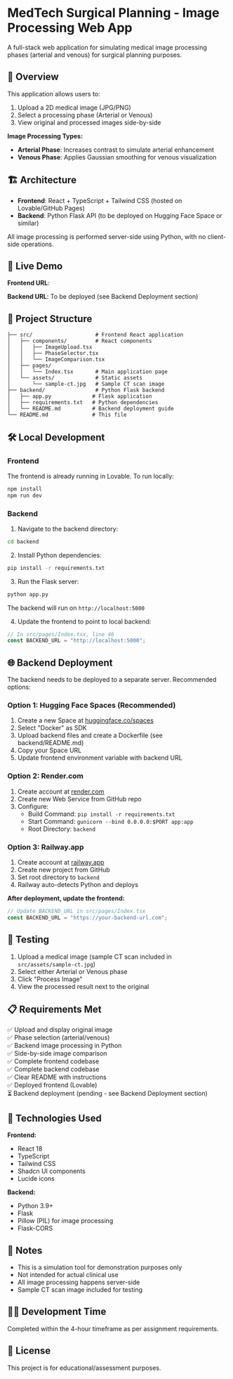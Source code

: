 # MedTech Surgical Planning - Image Processing Web App

A full-stack web application for simulating medical image processing phases (arterial and venous) for surgical planning purposes.

## 🎯 Overview

This application allows users to:
1. Upload a 2D medical image (JPG/PNG)
2. Select a processing phase (Arterial or Venous)
3. View original and processed images side-by-side

**Image Processing Types:**
- **Arterial Phase**: Increases contrast to simulate arterial enhancement
- **Venous Phase**: Applies Gaussian smoothing for venous visualization

## 🏗️ Architecture

- **Frontend**: React + TypeScript + Tailwind CSS (hosted on Lovable/GitHub Pages)
- **Backend**: Python Flask API (to be deployed on Hugging Face Space or similar)

All image processing is performed server-side using Python, with no client-side operations.

## 🚀 Live Demo

**Frontend URL**: 

**Backend URL**: To be deployed (see Backend Deployment section)

## 📁 Project Structure

```
├── src/                    # Frontend React application
│   ├── components/         # React components
│   │   ├── ImageUpload.tsx
│   │   ├── PhaseSelector.tsx
│   │   └── ImageComparison.tsx
│   ├── pages/
│   │   └── Index.tsx       # Main application page
│   └── assets/             # Static assets
│       └── sample-ct.jpg   # Sample CT scan image
├── backend/                # Python Flask backend
│   ├── app.py             # Flask application
│   ├── requirements.txt   # Python dependencies
│   └── README.md          # Backend deployment guide
└── README.md              # This file
```

## 🛠️ Local Development

### Frontend

The frontend is already running in Lovable. To run locally:

```bash
npm install
npm run dev
```

### Backend

1. Navigate to the backend directory:
```bash
cd backend
```

2. Install Python dependencies:
```bash
pip install -r requirements.txt
```

3. Run the Flask server:
```bash
python app.py
```

The backend will run on `http://localhost:5000`

4. Update the frontend to point to local backend:
```typescript
// In src/pages/Index.tsx, line 46
const BACKEND_URL = "http://localhost:5000";
```

## 🌐 Backend Deployment

The backend needs to be deployed to a separate server. Recommended options:

### Option 1: Hugging Face Spaces (Recommended)

1. Create a new Space at [huggingface.co/spaces](https://huggingface.co/spaces)
2. Select "Docker" as SDK
3. Upload backend files and create a Dockerfile (see backend/README.md)
4. Copy your Space URL
5. Update frontend environment variable with backend URL

### Option 2: Render.com

1. Create account at [render.com](https://render.com)
2. Create new Web Service from GitHub repo
3. Configure:
   - Build Command: `pip install -r requirements.txt`
   - Start Command: `gunicorn --bind 0.0.0.0:$PORT app:app`
   - Root Directory: `backend`

### Option 3: Railway.app

1. Create account at [railway.app](https://railway.app)
2. Create new project from GitHub
3. Set root directory to `backend`
4. Railway auto-detects Python and deploys

**After deployment, update the frontend:**

```typescript
// Update BACKEND_URL in src/pages/Index.tsx
const BACKEND_URL = "https://your-backend-url.com";
```

## 🧪 Testing

1. Upload a medical image (sample CT scan included in `src/assets/sample-ct.jpg`)
2. Select either Arterial or Venous phase
3. Click "Process Image"
4. View the processed result next to the original

## 📋 Requirements Met

✅ Upload and display original image  
✅ Phase selection (arterial/venous)  
✅ Backend image processing in Python  
✅ Side-by-side image comparison  
✅ Complete frontend codebase  
✅ Complete backend codebase  
✅ Clear README with instructions  
✅ Deployed frontend (Lovable)  
⏳ Backend deployment (pending - see Backend Deployment section)

## 🔧 Technologies Used

**Frontend:**
- React 18
- TypeScript
- Tailwind CSS
- Shadcn UI components
- Lucide icons

**Backend:**
- Python 3.9+
- Flask
- Pillow (PIL) for image processing
- Flask-CORS

## 📝 Notes

- This is a simulation tool for demonstration purposes only
- Not intended for actual clinical use
- All image processing happens server-side
- Sample CT scan image included for testing

## 👨‍💻 Development Time

Completed within the 4-hour timeframe as per assignment requirements.

## 📄 License

This project is for educational/assessment purposes.
